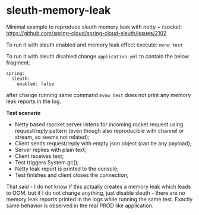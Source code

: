 # sleuth-memory-leak
Minimal example to reproduce sleuth memory leak with netty + rsocket: https://github.com/spring-cloud/spring-cloud-sleuth/issues/2102

To run it with sleuth enabled and memory leak effect execute: 
`mvnw test`

To run it with sleuth disabled change `application.yml` to contain the below fragment:
```
spring:
  sleuth:
    enabled: false
```
after change running same command `mvnw test` does not print any memory leak reports in the log.

**Test scenario**
- Netty based rsocket server listens for incoming rocket request using request/reply pattern (even though also reproducible with channel or stream, so seems not related);
- Client sends request/reply with empty json object (can be any payload);
- Server replies with plain text;
- Client receives text;
- Test triggers System.gc();
- Netty leak report is printed to the console;
- Test finishes and client closes the connection;

That said - I do not know if this actually creates a memory leak which leads to OOM, but if I do not change anything, just disable sleuth - there are no memory leak reports printed in the logs while running the same test.
Exactly same behavior is observed in the real PROD like application.
